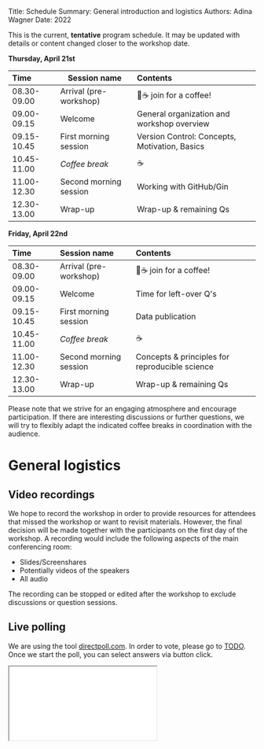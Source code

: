 Title:   Schedule
Summary: General introduction and logistics
Authors: Adina Wagner
Date:    2022

This is the current, **tentative** program schedule. It may be updated with details or content changed closer to the workshop date.

**Thursday, April 21st**

Time         | Session name               | Contents
:----------- | ---------------------------| :-----------
08.30-09.00  | Arrival (pre-workshop)     | :wave::coffee: join for a coffee!
09.00-09.15  | Welcome                    | General organization and workshop overview
09.15-10.45  | First morning session      | Version Control: Concepts, Motivation, Basics
10.45-11.00  | *Coffee break*             | :coffee:
11.00-12.30  | Second morning session     | Working with GitHub/Gin
12.30-13.00  | Wrap-up                    | Wrap-up & remaining Qs

**Friday, April 22nd**

Time         | Session name               | Contents
:----------- | :------------------------- | :-----------
08.30-09.00  | Arrival (pre-workshop)     | :wave::coffee: join for a coffee!
09.00-09.15  | Welcome                    | Time for left-over Q's
09.15-10.45  | First morning session      | Data publication
10.45-11.00  | *Coffee break*             | :coffee:
11.00-12.30  | Second morning session     | Concepts & principles for reproducible science
12.30-13.00  | Wrap-up                    | Wrap-up & remaining Qs


Please note that we strive for an engaging atmosphere and encourage participation.
If there are interesting discussions or further questions, we will try to flexibly adapt the indicated coffee breaks in coordination with the audience.

# General logistics

## Video recordings

We hope to record the workshop in order to provide resources for attendees that missed the workshop or want to revisit materials.
However, the final decision will be made together with the participants on the first day of the workshop.
A recording would include the following aspects of the main conferencing room:

- Slides/Screenshares
- Potentially videos of the speakers
- All audio

The recording can be stopped or edited after the workshop to exclude discussions or question sessions.

## Live polling

We are using the tool [directpoll.com](https://directpoll.com/).
In order to vote, please go to [TODO](https://directpoll.com/).
Once we start the poll, you can select answers via button click.

<iframe src="TODO">


